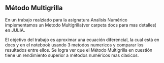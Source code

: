 ## Método Multigrilla
En un trabajo realziado para la asignatura Analisis Numérico implementamos un Metodo Multigrilla(ver carpeta docs para mas detalles) en JULIA.

El objetivo del trabajo es aproximar una ecuación diferencial, la cual está en docs y en el notebook usando 3 metodos numericos y comparar los resultados entre ellos. Se logra ver que el Método Multigrilla en cuestión
tiene un rendimiento superior a métodos numéricos mas clasicos.
